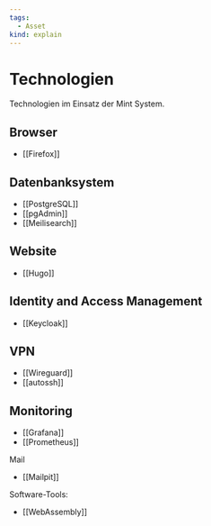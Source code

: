 ```yaml
---
tags:
  - Asset
kind: explain
---
```

# Technologien

Technologien im Einsatz der Mint System.

## Browser

* [[Firefox]]

## Datenbanksystem

* [[PostgreSQL]]
* [[pgAdmin]]
* [[Meilisearch]]

## Website

* [[Hugo]]

## Identity and Access Management

* [[Keycloak]]

## VPN

* [[Wireguard]]
* [[autossh]]

## Monitoring

* [[Grafana]]
* [[Prometheus]]

Mail

* [[Mailpit]]

Software-Tools:

* [[WebAssembly]]